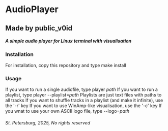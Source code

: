 # AudioPlayer
## Made by public_v0id
##### A simple audio player for Linux terminal with visualisation
### Installation

For installation, copy this repository and type
    make install

### Usage

If you want to run a single audiofile, type 
    player *path*
If you want to run a playlist, type 
    player --playlist=*path*
Playlists are just text files with paths to all tracks
If you want to shuffle tracks in a playlist (and make it infinite), use the '-r' key
If you want to use WinAmp-like visualisation, use the '-c' key
If you wnat to use your own ASCII logo file, type 
    --logo=*path*

###### St. Petersburg, 2025, No rights reserved
